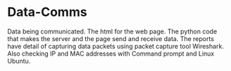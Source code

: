 # Data-Comms 

Data being communicated. The html for the web page. The python code that makes the server and the page send and receive data. The reports have detail of capturing data packets using packet capture tool Wireshark. Also checking IP and MAC addresses with Command prompt and Linux Ubuntu.  

